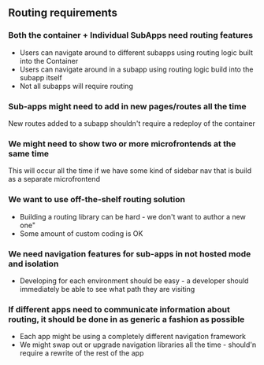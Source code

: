 ## Routing requirements

### Both the container + Individual SubApps need routing features

- Users can navigate around to different subapps using routing logic built into the Container
- Users can navigate around in a subapp using routing logic build into the subapp itself
- Not all subapps will require routing

### Sub-apps might need to add in new pages/routes all the time

New routes added to a subapp shouldn't require a redeploy of the container

### We might need to show two or more microfrontends at the same time

This will occur all the time if we have some kind of sidebar nav that is build as a separate microfrontend

### We want to use off-the-shelf routing solution

- Building a routing library can be hard - we don't want to author a new one"
- Some amount of custom coding is OK

### We need navigation features for sub-apps in not hosted mode and isolation

- Developing for each environment should be easy - a developer should immediately be able to see what path they are visiting

### If different apps need to communicate information about routing, it should be done in as generic a fashion as possible

- Each app might be using a completely different navigation framework
- We might swap out or upgrade navigation libraries all the time - should'n require a rewrite of the rest of the app
